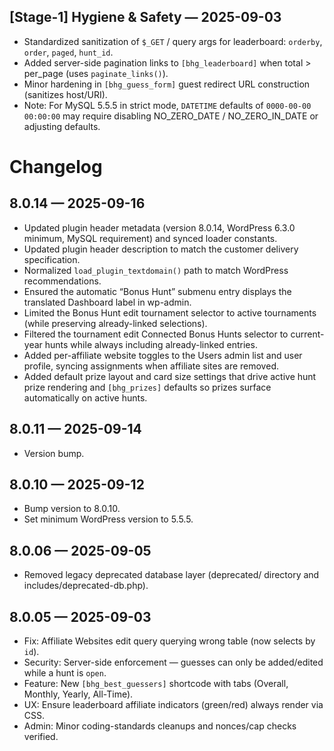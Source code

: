 
## [Stage-1] Hygiene & Safety — 2025-09-03

- Standardized sanitization of `$_GET` / query args for leaderboard: `orderby`, `order`, `paged`, `hunt_id`.
- Added server-side pagination links to `[bhg_leaderboard]` when total > per_page (uses `paginate_links()`).
- Minor hardening in `[bhg_guess_form]` guest redirect URL construction (sanitizes host/URI).
- Note: For MySQL 5.5.5 in strict mode, `DATETIME` defaults of `0000-00-00 00:00:00` may require disabling NO_ZERO_DATE / NO_ZERO_IN_DATE or adjusting defaults.

# Changelog

## 8.0.14 — 2025-09-16
- Updated plugin header metadata (version 8.0.14, WordPress 6.3.0 minimum, MySQL requirement) and synced loader constants.
- Updated plugin header description to match the customer delivery specification.
- Normalized `load_plugin_textdomain()` path to match WordPress recommendations.
- Ensured the automatic “Bonus Hunt” submenu entry displays the translated Dashboard label in wp-admin.
- Limited the Bonus Hunt edit tournament selector to active tournaments (while preserving already-linked selections).
- Filtered the tournament edit Connected Bonus Hunts selector to current-year hunts while always including already-linked entries.
- Added per-affiliate website toggles to the Users admin list and user profile, syncing assignments when affiliate sites are removed.
- Added default prize layout and card size settings that drive active hunt prize rendering and `[bhg_prizes]` defaults so prizes surface automatically on active hunts.

## 8.0.11 — 2025-09-14
- Version bump.

## 8.0.10 — 2025-09-12
- Bump version to 8.0.10.
- Set minimum WordPress version to 5.5.5.

## 8.0.06 — 2025-09-05
- Removed legacy deprecated database layer (deprecated/ directory and includes/deprecated-db.php).

## 8.0.05 — 2025-09-03
- Fix: Affiliate Websites edit query querying wrong table (now selects by `id`).
- Security: Server-side enforcement — guesses can only be added/edited while a hunt is `open`.
- Feature: New `[bhg_best_guessers]` shortcode with tabs (Overall, Monthly, Yearly, All-Time).
- UX: Ensure leaderboard affiliate indicators (green/red) always render via CSS.
- Admin: Minor coding-standards cleanups and nonces/cap checks verified.

